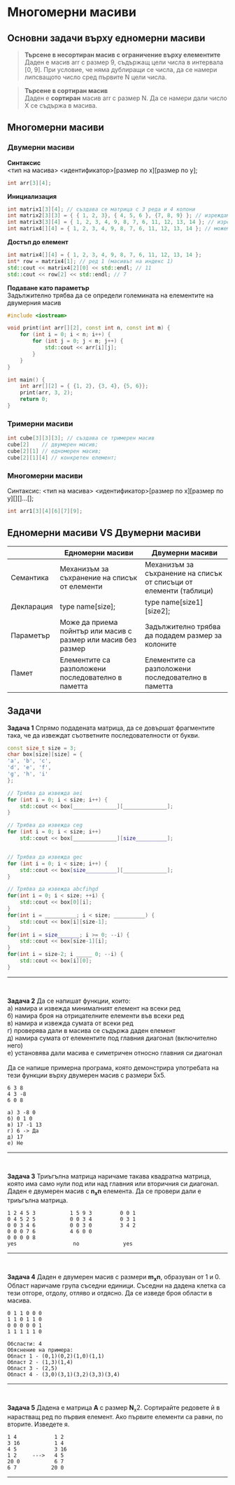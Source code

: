 # Многомерни масиви

## Основни задачи върху едномерни масиви

> **Търсене в несортиран масив с ограничение върху елементите**<br>
> Даден е масив arr с размер 9, съдържащ цели числа в интервала [0, 9]. При условие, че няма дублиращи се числа, да се намери липсващото число сред първите N цели числа.

> **Търсене в сортиран масив**<br>
> Даден е **сортиран** масив arr с размер N. Да се намери дали число X се съдържа в масива.

## Многомерни масиви

### Двумерни масиви

**Синтаксис**<br>
<тип на масива> <идентификатор>[размер по x][размер по y];
```cpp
int arr[3][4];
```

**Инициализация**<br>
```cpp
int matrix1[3][4]; // създава се матрица с 3 реда и 4 колони
int matrix2[3][3] = { { 1, 2, 3}, { 4, 5, 6 }, {7, 8, 9} }; // изреждаме редовете
int matrix3[3][4] = { 1, 2, 3, 4, 9, 8, 7, 6, 11, 12, 13, 14 }; // изреждаме елементите
int matrix4[][4] = { 1, 2, 3, 4, 9, 8, 7, 6, 11, 12, 13, 14 }; // можем да изпуснем най-лявата спецификация за дължина
```

**Достъп до елемент**<br>
```cpp
int matrix4[][4] = { 1, 2, 3, 4, 9, 8, 7, 6, 11, 12, 13, 14 };
int* row = matrix4[1]; // ред 1 (масивът на индекс 1)
std::cout << matrix4[2][0] << std::endl; // 11
std::cout << row[2] << std::endl; // 7
```

**Подаване като параметър**<br>
Задължително трябва да се определи големината на елементите на двумерния масив
```cpp
#include <iostream>

void print(int arr[][2], const int n, const int m) {
    for (int i = 0; i < n; i++) {
        for (int j = 0; j < m; j++) {
            std::cout << arr[i][j];
        }
    }
}

int main() {
    int arr[][2] = { {1, 2}, {3, 4}, {5, 6}};
    print(arr, 3, 2);
    return 0;
}
```

### Тримерни масиви
```cpp
int cube[3][3][3]; // създава се тримерен масив
cube[2]    // двумерен масив;
cube[2][1] // едномерен масив;
cube[2][1][4] // конкретен елемент;
```

### Многомерни масиви
Синтаксис: <тип на масива> <идентификатор>[размер по x][размер по y][][]…[];
```cpp
int arr1[3][4][6][7][9];
```

## Едномерни масиви VS Двумерни масиви

| | Едномерни масиви | Двумерни масиви |
| --- | --- | --- |
| Семантика | Механизъм за съхранение на списък от елементи | Механизъм за съхранение на списък от списъци от елементи (таблици) |
| Декларация | type name[size]; | type name[size1][size2]; |
| Параметър | Може да приема пойнтър или масив с размер или масив без размер | Задължително трябва да подадем размер за колоните |
| Памет | Елементите са разположени последователно в паметта | Елементите са разположени последователно в паметта |

## Задачи

**Задача 1** Спрямо подадената матрица, да се довършат фрагментите така, че да извеждат съответните последователности от букви.

```cpp
const size_t size = 3;
char box[size][size] = {
'a', 'b', 'c',
'd', 'e', 'f',
'g', 'h', 'i'
};
```

```cpp
// Трябва да извежда aei
for (int i = 0; i < size; i++) {
    std::cout << box[______________][______________];
}

// Трябва да извежда ceg
for (int i = 0; i < size; i++)
    std::cout << box[______________][size__________];


// Трябва да извежда gec
for (int i = 0; i < size; i++) {
    std::cout << box[size__________][______________];
}

// Трябва да извежда abcfihgd
for(int i = 0; i < size; ++i) {
    std::cout << box[0][i];
}
for(int i = __________; i < size; __________) {
    std::cout << box[i][size-1];
}
for(int i = size_______; i >= 0; --i) {
    std::cout << box[size-1][i];
}
for(int i = size-2; i _____ 0; --i) {
    std::cout << box[i][0];
}
```
---
<br>

**Задача 2** Да се напишат функции, които:<br>
а) намира и извежда минималният елемент на всеки ред<br>
б) намира броя на отрицателните елементи във всеки ред<br>
в) намира и извежда сумата от всеки ред<br>
г) проверява дали в масива се съдържа даден елемент<br>
д) намира сумата от елементите под главния диагонал (включително него)<br>
e) установява дали масива е симетричен относно главния си диагонал<br>
<br>
Да се напише примерна програма, която демонстрира употребата на тези функции върху двумерен масив с размери 5x5.<br>

	6 3 8
	4 3 -8
	6 0 8

	а) 3 -8 0
    б) 0 1 0
    в) 17 -1 13
    г) 6 -> Да
    д) 17
    e) Не

---

<br>

**Задача 3**  Триъгълна матрица наричаме такава квадратна матрица, която има само нули под или над главния или вторичния си диагонал. Даден е двумерен масив с **n<sub>x</sub>n** елемента. Да се провери дали е триъгълна матрица.

	1 2 4 5 3        	1 5 9 3         0 0 1
	0 4 5 2 5           0 0 3 4         0 3 1
	0 0 3 4 6           0 0 3 0         3 4 2
	0 0 0 7 6           4 6 0 0
	0 0 0 0 8
	yes 				 no				 yes

---
  <br>

**Задача 4** Даден е двумерен масив с размери **m<sub>x</sub>n**, образуван от 1 и 0. Област наричаме група съседни единици. Съседни на дадена клетка са тези отгоре, отдолу, отляво и отдясно. Да се изведе броя области в масива.

	0 1 1 0 0 0
	1 1 0 1 1 0
	0 0 0 0 0 1
	1 1 1 1 1 0

    Обсласти: 4
	Обяснение на примера:
	Област 1 - (0,1)(0,2)(1,0)(1,1)
	Област 2 - (1,3)(1,4)
	Област 3 - (2,5)
	Област 4 - (3,0)(3,1)(3,2)(3,3)(3,4)

---
<br>

**Задача 5**  Дадена е матрица **А** с размер **N**<sub>x</sub>2. Сортирайте редовете й в нарастващ ред по първия елемент. Ако първите елементи са равни, по вторите. Изведете я.

	1 4			   1 2
	3 16		   1 4
	4 5			   3 16
	1 2     --->   4 5
	20 0           6 7
	6 7           20 0

---
<br>
